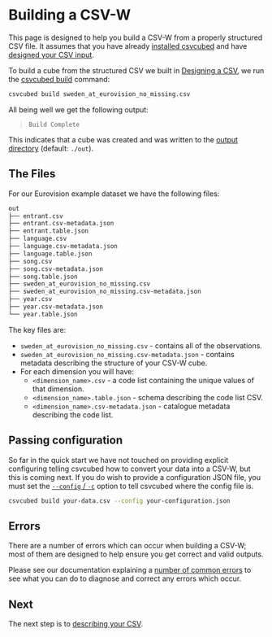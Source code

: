 # Building a CSV-W

This page is designed to help you build a CSV-W from a properly structured CSV file. It assumes that you have already [installed csvcubed](./installation.md) and have [designed your CSV input](./designing-csv.md).

To build a cube from the structured CSV we built in [Designing a CSV](designing-csv.md), we run the [csvcubed build](../guides/command-line/build-command.md) command:

```bash
csvcubed build sweden_at_eurovision_no_missing.csv
```

All being well we get the following output:

> `Build Complete`

This indicates that a cube was created and was written to the [output directory](../guides/command-line/build-command.md#output-directory) (default: `./out`).

## The Files

For our Eurovision example dataset we have the following files:

```bash
out
├── entrant.csv
├── entrant.csv-metadata.json
├── entrant.table.json
├── language.csv
├── language.csv-metadata.json
├── language.table.json
├── song.csv
├── song.csv-metadata.json
├── song.table.json
├── sweden_at_eurovision_no_missing.csv
├── sweden_at_eurovision_no_missing.csv-metadata.json
├── year.csv
├── year.csv-metadata.json
└── year.table.json
```

The key files are:

* `sweden_at_eurovision_no_missing.csv` - contains all of the observations.
* `sweden_at_eurovision_no_missing.csv-metadata.json` - contains metadata describing the structure of your CSV-W cube.
* For each dimension you will have:
    * `<dimension_name>.csv` - a code list containing the unique values of that dimension.
    * `<dimension_name>.table.json` - schema describing the code list CSV.
    * `<dimension_name>.csv-metadata.json` - catalogue metadata describing the code list.

## Passing configuration

So far in the quick start we have not touched on providing explicit configuring telling csvcubed how to convert your data into a CSV-W, but this is coming next. If you do wish to provide a configuration JSON file, you must set the [`--config` / `-c`](../guides/command-line/build-command.md#config---c) option to tell csvcubed where the config file is.

```bash
csvcubed build your-data.csv --config your-configuration.json
```

## Errors

There are a number of errors which can occur when building a CSV-W; most of them are designed to help ensure you get correct and valid outputs.

Please see our documentation explaining a [number of common errors](../guides/errors/index.md) to see what you can do to diagnose and correct any errors which occur.

## Next

The next step is to [describing your CSV](./describing-csv.md).